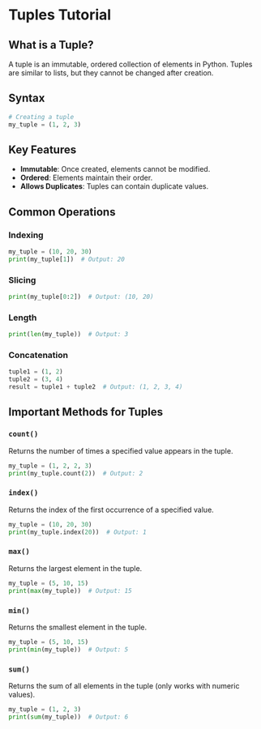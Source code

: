 # Tuples Tutorial

## What is a Tuple?
A tuple is an immutable, ordered collection of elements in Python. Tuples are similar to lists, but they cannot be changed after creation.

## Syntax
```python
# Creating a tuple
my_tuple = (1, 2, 3)
```

## Key Features
- **Immutable**: Once created, elements cannot be modified.
- **Ordered**: Elements maintain their order.
- **Allows Duplicates**: Tuples can contain duplicate values.

## Common Operations
### Indexing
```python
my_tuple = (10, 20, 30)
print(my_tuple[1])  # Output: 20
```

### Slicing
```python
print(my_tuple[0:2])  # Output: (10, 20)
```

### Length
```python
print(len(my_tuple))  # Output: 3
```

### Concatenation
```python
tuple1 = (1, 2)
tuple2 = (3, 4)
result = tuple1 + tuple2  # Output: (1, 2, 3, 4)
```

## Important Methods for Tuples

### `count()`
Returns the number of times a specified value appears in the tuple.
```python
my_tuple = (1, 2, 2, 3)
print(my_tuple.count(2))  # Output: 2
```

### `index()`
Returns the index of the first occurrence of a specified value.
```python
my_tuple = (10, 20, 30)
print(my_tuple.index(20))  # Output: 1
```

### `max()`
Returns the largest element in the tuple.
```python
my_tuple = (5, 10, 15)
print(max(my_tuple))  # Output: 15
```

### `min()`
Returns the smallest element in the tuple.
```python
my_tuple = (5, 10, 15)
print(min(my_tuple))  # Output: 5
```

### `sum()`
Returns the sum of all elements in the tuple (only works with numeric values).
```python
my_tuple = (1, 2, 3)
print(sum(my_tuple))  # Output: 6
```